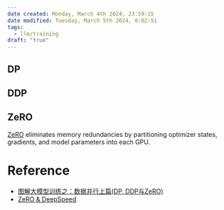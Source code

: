 ```yaml
---
date created: Monday, March 4th 2024, 23:59:15
date modified: Tuesday, March 5th 2024, 0:02:51
tags:
  - llm/training
draft: "true"
---
```


## DP

## DDP

## ZeRO

[ZeRO](https://arxiv.org/abs/1910.02054) eliminates memory redundancies by partitioning optimizer states, gradients, and model parameters into each GPU.

# Reference

- [图解大模型训练之：数据并行上篇(DP, DDP与ZeRO)](https://zhuanlan.zhihu.com/p/617133971)
- [ZeRO & DeepSpeed](https://www.microsoft.com/en-us/research/blog/zero-deepspeed-new-system-optimizations-enable-training-models-with-over-100-billion-parameters/)